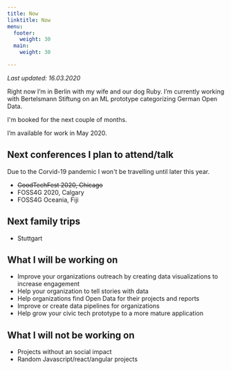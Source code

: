 ```yaml
---
title: Now
linktitle: Now
menu:
  footer:
    weight: 30
  main:
    weight: 30

---
```

_Last updated: 16.03.2020_

Right now I’m in Berlin with my wife and our dog Ruby. I’m currently working with Bertelsmann Stiftung on an ML prototype categorizing German Open Data. 

I'm booked for the next couple of months.

I’m available for work in May 2020.

## Next conferences I plan to attend/talk

Due to the Corvid-19 pandemic I won't be travelling until later this year. 

* ~~GoodTechFest 2020, Chicago~~
* FOSS4G 2020, Calgary
* FOSS4G Oceania, Fiji

## Next family trips

* Stuttgart

## What I will be working on

* Improve your organizations outreach by creating data visualizations to increase engagement
* Help your organization to tell stories with data
* Help organizations find Open Data for their projects and reports
* Improve or create data pipelines for organizations
* Help grow your civic tech prototype to a more mature application

## What I will not be working on

* Projects without an social impact
* Random Javascript/react/angular projects

